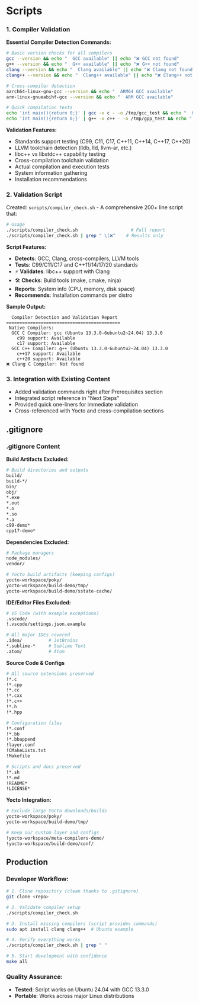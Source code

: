 # Scripts

### **1. Compiler Validation**

**Essential Compiler Detection Commands:**
```bash
# Basic version checks for all compilers
gcc --version && echo "  GCC available" || echo "❌ GCC not found"
g++ --version && echo "  G++ available" || echo "❌ G++ not found"
clang --version && echo "  Clang available" || echo "❌ Clang not found"
clang++ --version && echo "  Clang++ available" || echo "❌ Clang++ not found"

# Cross-compiler detection
aarch64-linux-gnu-gcc --version && echo "  ARM64 GCC available"
arm-linux-gnueabihf-gcc --version && echo "  ARM GCC available"

# Quick compilation tests
echo 'int main(){return 0;}' | gcc -x c - -o /tmp/gcc_test && echo "  GCC works"
echo 'int main(){return 0;}' | g++ -x c++ - -o /tmp/gpp_test && echo "  G++ works"
```

**Validation Features:**
-   Standards support testing (C99, C11, C17, C++11, C++14, C++17, C++20)
-   LLVM toolchain detection (lldb, lld, llvm-ar, etc.)
-   libc++ vs libstdc++ capability testing
-   Cross-compilation toolchain validation
-   Actual compilation and execution tests
-   System information gathering
-   Installation recommendations

### **2. Validation Script**
Created: `scripts/compiler_check.sh` - A comprehensive 200+ line script that:

```bash
# Usage
./scripts/compiler_check.sh                    # Full report
./scripts/compiler_check.sh | grep " \|❌"    # Results only
```

**Script Features:**
-   **Detects**: GCC, Clang, cross-compilers, LLVM tools
-  **Tests**: C99/C11/C17 and C++11/14/17/20 standards
- ⚡ **Validates**: libc++ support with Clang
- 🛠️ **Checks**: Build tools (make, cmake, ninja)
-  **Reports**: System info (CPU, memory, disk space)
-   **Recommends**: Installation commands per distro

**Sample Output:**
```
  Compiler Detection and Validation Report
===========================================
 Native Compilers:
  GCC C Compiler: gcc (Ubuntu 13.3.0-6ubuntu2~24.04) 13.3.0
    c99 support: Available
    c17 support: Available
  GCC C++ Compiler: g++ (Ubuntu 13.3.0-6ubuntu2~24.04) 13.3.0
    c++17 support: Available
    c++20 support: Available
❌ Clang C Compiler: Not found
```

### **3. Integration with Existing Content**
-   Added validation commands right after Prerequisites section
-   Integrated script reference in "Next Steps"
-   Provided quick one-liners for immediate validation
-   Cross-referenced with Yocto and cross-compilation sections

##   **.gitignore**

### **.gitignore Content**

**Build Artifacts Excluded:**
```bash
# Build directories and outputs
build/
build-*/
bin/
obj/
*.exe
*.out
*.o
*.so
*.a
c99-demo*
cpp17-demo*
```

**Dependencies Excluded:**
```bash
# Package managers
node_modules/
vendor/

# Yocto build artifacts (keeping configs)
yocto-workspace/poky/
yocto-workspace/build-demo/tmp/
yocto-workspace/build-demo/sstate-cache/
```

**IDE/Editor Files Excluded:**
```bash
# VS Code (with example exceptions)
.vscode/
!.vscode/settings.json.example

# All major IDEs covered
.idea/          # JetBrains
*.sublime-*     # Sublime Text
.atom/          # Atom
```

**Source Code & Configs**
```bash
# All source extensions preserved
!*.c
!*.cpp
!*.cc
!*.cxx
!*.c++
!*.h
!*.hpp

# Configuration files
!*.conf
!*.bb
!*.bbappend
!layer.conf
!CMakeLists.txt
!Makefile

# Scripts and docs preserved
!*.sh
!*.md
!README*
!LICENSE*
```

**Yocto Integration:**
```bash
# Exclude large Yocto downloads/builds
yocto-workspace/poky/
yocto-workspace/build-demo/tmp/

# Keep our custom layer and configs
!yocto-workspace/meta-compilers-demo/
!yocto-workspace/build-demo/conf/
```

## **Production**

### **Developer Workflow:**
```bash
# 1. Clone repository (clean thanks to .gitignore)
git clone <repo>

# 2. Validate compiler setup
./scripts/compiler_check.sh

# 3. Install missing compilers (script provides commands)
sudo apt install clang clang++  # Ubuntu example

# 4. Verify everything works
./scripts/compiler_check.sh | grep " "

# 5. Start development with confidence
make all
```

### **Quality Assurance:**
-   **Tested**: Script works on Ubuntu 24.04 with GCC 13.3.0
-   **Portable**: Works across major Linux distributions